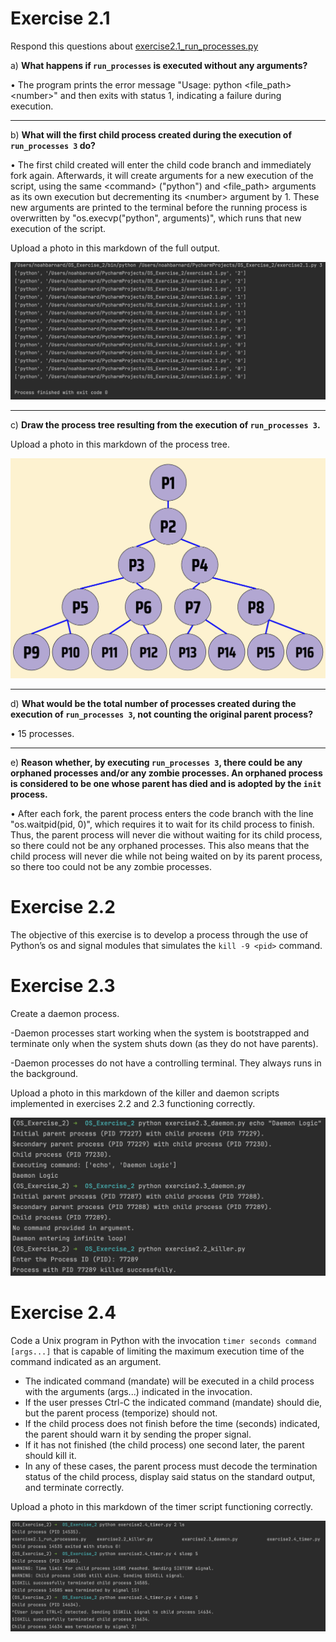 
# Exercise 2.1

Respond this questions about [exercise2.1_run_processes.py](exercise2.1_run_processes.py)

a) **What happens if `run_processes` is executed without any arguments?**

 • The program prints the error message "Usage: python &lt;file_path&gt; &lt;number&gt;" and then exits with status 1, indicating a failure during execution.

---

b) **What will the first child process created during the execution of `run_processes 3` do?**

 • The first child created will enter the child code branch and immediately fork again. Afterwards, it will create arguments for a new execution of the script, using the same &lt;command&gt; ("python") and &lt;file_path&gt; arguments as its own execution but decrementing its &lt;number&gt; argument by 1. These new arguments are printed to the terminal before the running process is overwritten by "os.execvp("python", arguments)", which runs that new execution of the script.

Upload a photo in this markdown of the full output.

![EXERCISE 2.1B FULL OUTPUT](OUTPUT_exercise2.1b_run_processes.png)

---

c) **Draw the process tree resulting from the execution of `run_processes 3`.**

Upload a photo in this markdown of the process tree.

![EXERCISE 2.1C PROCESS TREE](PROCESS_TREE_excersize2.1c_run_processes.png)

---

d) **What would be the total number of processes created during the execution of `run_processes 3`, not counting the original parent process?**

 • 15 processes.

---

e) **Reason whether, by executing `run_processes 3`, there could be any orphaned processes and/or any zombie processes. An orphaned process is considered to be one whose parent has died and is adopted by the `init` process.**

 • After each fork, the parent process enters the code branch with the line "os.waitpid(pid, 0)", which requires it to wait for its child process to finish. Thus, the parent process will never die without waiting for its child process, so there could not be any orphaned processes. This also means that the child process will never die while not being waited on by its parent process, so there too could not be any zombie processes.

# Exercise 2.2

The objective of this exercise is to develop a process through the use of Python’s os and signal modules that simulates the `kill -9 <pid>` command.

# Exercise 2.3

Create a daemon process.

-Daemon processes start working when the system is bootstrapped and terminate only when the system shuts down (as they do not have parents).

-Daemon processes do not have a controlling terminal. They always runs in the background.

Upload a photo in this markdown of the killer and daemon scripts implemented in exercises 2.2 and 2.3 functioning correctly.

![EXERCISES 2.2 & 2.3 OUTPUT](OUTPUT_exercise2_daemon_killer.png)

# Exercise 2.4

Code a Unix program in Python with the invocation `timer seconds command [args...]` that is capable of limiting the maximum execution time of the command indicated as an argument.

- The indicated command (mandate) will be executed in a child process with the arguments (args...) indicated in the invocation.
- If the user presses Ctrl-C the indicated command (mandate) should die, but the parent process (temporize) should not.
- If the child process does not finish before the time (seconds) indicated, the parent should warn it by sending the proper signal.
- If it has not finished (the child process) one second later, the parent should kill it.
- In any of these cases, the parent process must decode the termination status of the child process, display said status on the standard output, and terminate correctly.

Upload a photo in this markdown of the timer script functioning correctly.

![EXERCISE 2.4 OUTPUT](OUTPUT_exercise2.4_timer.png)
